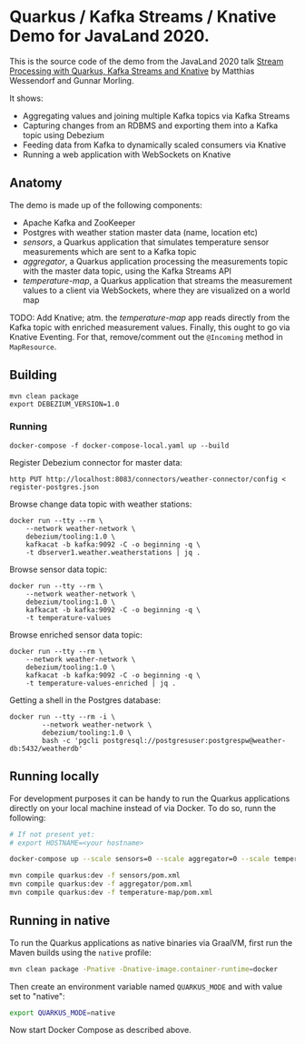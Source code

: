 # Quarkus / Kafka Streams / Knative Demo for JavaLand 2020.

This is the source code of the demo from the JavaLand 2020 talk [Stream Processing with Quarkus, Kafka Streams and Knative](https://programm.javaland.eu/2020/#/scheduledEvent/590798) by Matthias Wessendorf and Gunnar Morling.

It shows:

* Aggregating values and joining multiple Kafka topics via Kafka Streams
* Capturing changes from an RDBMS and exporting them into a Kafka topic using Debezium
* Feeding data from Kafka to dynamically scaled consumers via Knative
* Running a web application with WebSockets on Knative

## Anatomy

The demo is made up of the following components:

* Apache Kafka and ZooKeeper
* Postgres with weather station master data (name, location etc)
* _sensors_, a Quarkus application that simulates temperature sensor measurements which are sent to a Kafka topic
* _aggregator_, a Quarkus application processing the measurements topic with the master data topic, using the Kafka Streams API
* _temperature-map_, a Quarkus application that streams the measurement values to a client via WebSockets, where they are visualized on a world map

TODO: Add Knative; atm. the _temperature-map_ app reads directly from the Kafka topic with enriched measurement values. Finally, this ought to go via Knative Eventing.
For that, remove/comment out the `@Incoming` method in `MapResource`.

## Building

```
mvn clean package
export DEBEZIUM_VERSION=1.0
```

### Running

```
docker-compose -f docker-compose-local.yaml up --build
```

Register Debezium connector for master data:

```
http PUT http://localhost:8083/connectors/weather-connector/config < register-postgres.json
```

Browse change data topic with weather stations:

```
docker run --tty --rm \
    --network weather-network \
    debezium/tooling:1.0 \
    kafkacat -b kafka:9092 -C -o beginning -q \
    -t dbserver1.weather.weatherstations | jq .
```

Browse sensor data topic:

```
docker run --tty --rm \
    --network weather-network \
    debezium/tooling:1.0 \
    kafkacat -b kafka:9092 -C -o beginning -q \
    -t temperature-values
```

Browse enriched sensor data topic:

```
docker run --tty --rm \
    --network weather-network \
    debezium/tooling:1.0 \
    kafkacat -b kafka:9092 -C -o beginning -q \
    -t temperature-values-enriched | jq .
```

Getting a shell in the Postgres database:

```
docker run --tty --rm -i \
        --network weather-network \
        debezium/tooling:1.0 \
        bash -c 'pgcli postgresql://postgresuser:postgrespw@weather-db:5432/weatherdb'
```

## Running locally

For development purposes it can be handy to run the Quarkus applications
directly on your local machine instead of via Docker.
To do so, runn the following:

```bash
# If not present yet:
# export HOSTNAME=<your hostname>

docker-compose up --scale sensors=0 --scale aggregator=0 --scale temperature-map=0

mvn compile quarkus:dev -f sensors/pom.xml
mvn compile quarkus:dev -f aggregator/pom.xml
mvn compile quarkus:dev -f temperature-map/pom.xml
```

## Running in native

To run the Quarkus applications as native binaries via GraalVM,
first run the Maven builds using the `native` profile:

```bash
mvn clean package -Pnative -Dnative-image.container-runtime=docker
```

Then create an environment variable named `QUARKUS_MODE` and with value set to "native":

```bash
export QUARKUS_MODE=native
```

Now start Docker Compose as described above.
